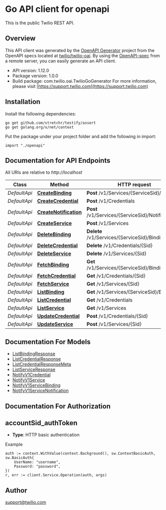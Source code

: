 # Go API client for openapi

This is the public Twilio REST API.

## Overview
This API client was generated by the [OpenAPI Generator](https://openapi-generator.tech) project from the OpenAPI specs located at [twilio/twilio-oai](https://github.com/twilio/twilio-oai/tree/main/spec).  By using the [OpenAPI-spec](https://www.openapis.org/) from a remote server, you can easily generate an API client.

- API version: 1.12.0
- Package version: 1.0.0
- Build package: com.twilio.oai.TwilioGoGenerator
For more information, please visit [https://support.twilio.com](https://support.twilio.com)

## Installation

Install the following dependencies:

```shell
go get github.com/stretchr/testify/assert
go get golang.org/x/net/context
```

Put the package under your project folder and add the following in import:

```golang
import "./openapi"
```

## Documentation for API Endpoints

All URIs are relative to *http://localhost*

Class | Method | HTTP request | Description
------------ | ------------- | ------------- | -------------
*DefaultApi* | [**CreateBinding**](docs/DefaultApi.md#createbinding) | **Post** /v1/Services/{ServiceSid}/Bindings | 
*DefaultApi* | [**CreateCredential**](docs/DefaultApi.md#createcredential) | **Post** /v1/Credentials | 
*DefaultApi* | [**CreateNotification**](docs/DefaultApi.md#createnotification) | **Post** /v1/Services/{ServiceSid}/Notifications | 
*DefaultApi* | [**CreateService**](docs/DefaultApi.md#createservice) | **Post** /v1/Services | 
*DefaultApi* | [**DeleteBinding**](docs/DefaultApi.md#deletebinding) | **Delete** /v1/Services/{ServiceSid}/Bindings/{Sid} | 
*DefaultApi* | [**DeleteCredential**](docs/DefaultApi.md#deletecredential) | **Delete** /v1/Credentials/{Sid} | 
*DefaultApi* | [**DeleteService**](docs/DefaultApi.md#deleteservice) | **Delete** /v1/Services/{Sid} | 
*DefaultApi* | [**FetchBinding**](docs/DefaultApi.md#fetchbinding) | **Get** /v1/Services/{ServiceSid}/Bindings/{Sid} | 
*DefaultApi* | [**FetchCredential**](docs/DefaultApi.md#fetchcredential) | **Get** /v1/Credentials/{Sid} | 
*DefaultApi* | [**FetchService**](docs/DefaultApi.md#fetchservice) | **Get** /v1/Services/{Sid} | 
*DefaultApi* | [**ListBinding**](docs/DefaultApi.md#listbinding) | **Get** /v1/Services/{ServiceSid}/Bindings | 
*DefaultApi* | [**ListCredential**](docs/DefaultApi.md#listcredential) | **Get** /v1/Credentials | 
*DefaultApi* | [**ListService**](docs/DefaultApi.md#listservice) | **Get** /v1/Services | 
*DefaultApi* | [**UpdateCredential**](docs/DefaultApi.md#updatecredential) | **Post** /v1/Credentials/{Sid} | 
*DefaultApi* | [**UpdateService**](docs/DefaultApi.md#updateservice) | **Post** /v1/Services/{Sid} | 


## Documentation For Models

 - [ListBindingResponse](docs/ListBindingResponse.md)
 - [ListCredentialResponse](docs/ListCredentialResponse.md)
 - [ListCredentialResponseMeta](docs/ListCredentialResponseMeta.md)
 - [ListServiceResponse](docs/ListServiceResponse.md)
 - [NotifyV1Credential](docs/NotifyV1Credential.md)
 - [NotifyV1Service](docs/NotifyV1Service.md)
 - [NotifyV1ServiceBinding](docs/NotifyV1ServiceBinding.md)
 - [NotifyV1ServiceNotification](docs/NotifyV1ServiceNotification.md)


## Documentation For Authorization



## accountSid_authToken

- **Type**: HTTP basic authentication

Example

```golang
auth := context.WithValue(context.Background(), sw.ContextBasicAuth, sw.BasicAuth{
    UserName: "username",
    Password: "password",
})
r, err := client.Service.Operation(auth, args)
```


## Author

support@twilio.com

